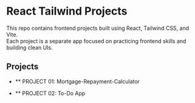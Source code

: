 # React Tailwind Projects

This repo contains frontend projects built using React, Tailwind CSS, and Vite.  
Each project is a separate app focused on practicing frontend skills and building clean UIs.



## Projects
- ** PROJECT 01: Mortgage-Repayment-Calculator

- ** PROJECT 02: To-Do App